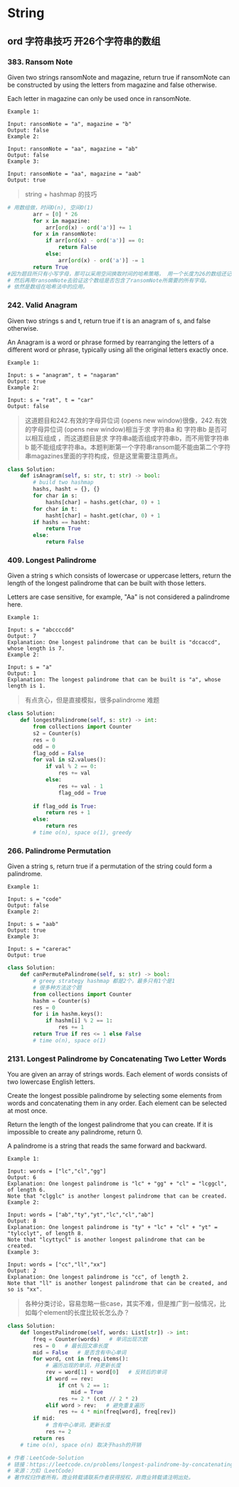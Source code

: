# String 


## ord 字符串技巧 开26个字符串的数组

### 383. Ransom Note
Given two strings ransomNote and magazine, return true if ransomNote can be constructed by using the letters from magazine and false otherwise.

Each letter in magazine can only be used once in ransomNote.
```
Example 1:

Input: ransomNote = "a", magazine = "b"
Output: false
Example 2:

Input: ransomNote = "aa", magazine = "ab"
Output: false
Example 3:

Input: ransomNote = "aa", magazine = "aab"
Output: true
```
> string + hashmap 的技巧
```python
# 用数组做，时间O(n), 空间O(1)
        arr = [0] * 26
        for x in magazine:
            arr[ord(x) - ord('a')] += 1        
        for x in ransomNote:
            if arr[ord(x) - ord('a')] == 0:
                return False
            else:
                arr[ord(x) - ord('a')] -= 1
        return True
#因为题目所只有小写字母，那可以采用空间换取时间的哈希策略， 用一个长度为26的数组还记录magazine里字母出现的次数。
# 然后再用ransomNote去验证这个数组是否包含了ransomNote所需要的所有字母。
# 依然是数组在哈希法中的应用。
``` 

### 242. Valid Anagram 
Given two strings s and t, return true if t is an anagram of s, and false otherwise.

An Anagram is a word or phrase formed by rearranging the letters of a different word or phrase, typically using all the original letters exactly once.
```
Example 1:

Input: s = "anagram", t = "nagaram"
Output: true
Example 2:

Input: s = "rat", t = "car"
Output: false
``` 
>  这道题目和242.有效的字母异位词 (opens new window)很像，242.有效的字母异位词 (opens new window)相当于求 字符串a 和 字符串b 是否可以相互组成 ，而这道题目是求 字符串a能否组成字符串b，而不用管字符串b 能不能组成字符串a。本题判断第一个字符串ransom能不能由第二个字符串magazines里面的字符构成，但是这里需要注意两点。
```python
class Solution:
    def isAnagram(self, s: str, t: str) -> bool:
        # build two hashmap
        hashs, hasht = {}, {}
        for char in s:
            hashs[char] = hashs.get(char, 0) + 1
        for char in t:
            hasht[char] = hasht.get(char, 0) + 1
        if hashs == hasht:
            return True
        else:
            return False
``` 




### 409. Longest Palindrome 
Given a string s which consists of lowercase or uppercase letters, return the length of the longest palindrome that can be built with those letters.

Letters are case sensitive, for example, "Aa" is not considered a palindrome here.
```
Example 1:

Input: s = "abccccdd"
Output: 7
Explanation: One longest palindrome that can be built is "dccaccd", whose length is 7.
Example 2:

Input: s = "a"
Output: 1
Explanation: The longest palindrome that can be built is "a", whose length is 1.
```
> 有点贪心，但是直接模拟，很多palindrome 难题

```python
class Solution:
    def longestPalindrome(self, s: str) -> int:
        from collections import Counter
        s2 = Counter(s)
        res = 0
        odd = 0
        flag_odd = False
        for val in s2.values():
            if val % 2 == 0:
                res += val
            else:
                res += val - 1
                flag_odd = True
        
        if flag_odd is True:
            return res + 1
        else:
            return res
        # time o(n), space o(1), greedy
```

### 266. Palindrome Permutation 
Given a string s, return true if a permutation of the string could form a palindrome.
```
Example 1:

Input: s = "code"
Output: false
Example 2:

Input: s = "aab"
Output: true
Example 3:

Input: s = "carerac"
Output: true
```

```python
class Solution:
    def canPermutePalindrome(self, s: str) -> bool:
        # greey strategy hashmap 都是2个，最多只有1个是1
        # 很多种方法这个题
        from collections import Counter
        hashm = Counter(s)
        res = 0 
        for i in hashm.keys():
            if hashm[i] % 2 == 1:
                res += 1
        return True if res <= 1 else False 
        # time o(n), space o(1)
``` 


### 2131. Longest Palindrome by Concatenating Two Letter Words 

You are given an array of strings words. Each element of words consists of two lowercase English letters.

Create the longest possible palindrome by selecting some elements from words and concatenating them in any order. Each element can be selected at most once.

Return the length of the longest palindrome that you can create. If it is impossible to create any palindrome, return 0.

A palindrome is a string that reads the same forward and backward.

```
Example 1:

Input: words = ["lc","cl","gg"]
Output: 6
Explanation: One longest palindrome is "lc" + "gg" + "cl" = "lcggcl", of length 6.
Note that "clgglc" is another longest palindrome that can be created.
Example 2:

Input: words = ["ab","ty","yt","lc","cl","ab"]
Output: 8
Explanation: One longest palindrome is "ty" + "lc" + "cl" + "yt" = "tylcclyt", of length 8.
Note that "lcyttycl" is another longest palindrome that can be created.
Example 3:

Input: words = ["cc","ll","xx"]
Output: 2
Explanation: One longest palindrome is "cc", of length 2.
Note that "ll" is another longest palindrome that can be created, and so is "xx".
```
> 各种分类讨论，容易忽略一些case，其实不难，但是推广到一般情况，比如每个element的长度比较长怎么办？
```python
class Solution:
    def longestPalindrome(self, words: List[str]) -> int:
        freq = Counter(words)   # 单词出现次数
        res = 0   # 最长回文串长度
        mid = False   # 是否含有中心单词
        for word, cnt in freq.items():
            # 遍历出现的单词，并更新长度
            rev = word[1] + word[0]   # 反转后的单词
            if word == rev:
                if cnt % 2 == 1:
                    mid = True
                res += 2 * (cnt // 2 * 2)
            elif word > rev:   # 避免重复遍历
                res += 4 * min(freq[word], freq[rev])
        if mid:
            # 含有中心单词，更新长度
            res += 2
        return res
    # time o(n), space o(n) 取决于hash的开销

# 作者：LeetCode-Solution
# 链接：https://leetcode.cn/problems/longest-palindrome-by-concatenating-two-letter-words/solution/lian-jie-liang-zi-mu-dan-ci-de-dao-de-zu-vs99/
# 来源：力扣（LeetCode）
# 著作权归作者所有。商业转载请联系作者获得授权，非商业转载请注明出处。
``` 

